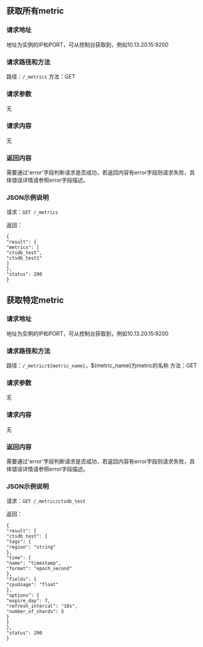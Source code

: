 ## 获取所有metric ##
### 请求地址 ###
地址为实例的IP和PORT，可从控制台获取到，例如10.13.20.15:9200
### 请求路径和方法 ###
路径：`/_metrics`
方法：GET
### 请求参数 ###
无
### 请求内容 ###
无
### 返回内容 ###
需要通过'error'字段判断请求是否成功，若返回内容有error字段则请求失败，具体错误详情请参照error字段描述。
### JSON示例说明 ###
请求：`GET /_metrics`

返回：

    {
    "result": {
    "metrics": [
    "ctsdb_test",
    "ctsdb_test1"
    ]
    },
    "status": 200
    }

## 获取特定metric ##
### 请求地址 ###
地址为实例的IP和PORT，可从控制台获取到，例如10.13.20.15:9200
### 请求路径和方法 ###
路径：`/_metric/${metric_name}`，${metric_name}为metric的名称
方法：GET
### 请求参数 ###
无
### 请求内容 ###
无
### 返回内容 ###
需要通过'error'字段判断请求是否成功，若返回内容有error字段则请求失败，具体错误详情请参照error字段描述。
### JSON示例说明 ###
请求：`GET /_metric/ctsdb_test`

返回：

    {
    "result": {
    "ctsdb_test": {
    "tags": {
    "region": "string"
    },
    "time": {
    "name": "timestamp",
    "format": "epoch_second"
    },
    "fields": {
    "cpuUsage": "float"
    },
    "options": {
    "expire_day": 7,
    "refresh_intercal": "10s",
    "number_of_shards": 5
    }
    }
    },
    "status": 200
    }
    
